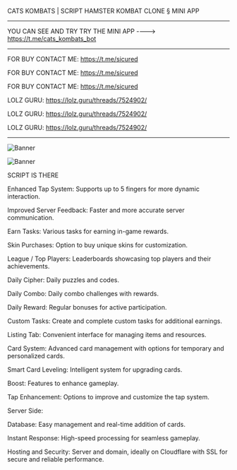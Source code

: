 CATS KOMBATS | SCRIPT
HAMSTER KOMBAT CLONE § MINI APP 

_______________________________________________
YOU CAN SEE AND TRY
TRY THE MINI APP ----> https://t.me/cats_kombats_bot
_______________________________________________

FOR BUY CONTACT ME: https://t.me/sicured

FOR BUY CONTACT ME: https://t.me/sicured

FOR BUY CONTACT ME: https://t.me/sicured

LOLZ GURU: https://lolz.guru/threads/7524902/

LOLZ GURU: https://lolz.guru/threads/7524902/

LOLZ GURU: https://lolz.guru/threads/7524902/
_______________________________________________
![Banner](https://i.imgur.com/hx9g9ec.jpeg(jpg))


![Banner](https://i.imgur.com/ngVDeJm.gif(gif))


SCRIPT IS THERE

Enhanced Tap System: Supports up to 5 fingers for more dynamic interaction.

Improved Server Feedback: Faster and more accurate server communication.

Earn Tasks: Various tasks for earning in-game rewards.

Skin Purchases: Option to buy unique skins for customization.

League / Top Players: Leaderboards showcasing top players and their achievements.

Daily Cipher: Daily puzzles and codes.

Daily Combo: Daily combo challenges with rewards.

Daily Reward: Regular bonuses for active participation.

Custom Tasks: Create and complete custom tasks for additional earnings.

Listing Tab: Convenient interface for managing items and resources.

Card System: Advanced card management with options for temporary and personalized cards.

Smart Card Leveling: Intelligent system for upgrading cards.

Boost: Features to enhance gameplay.

Tap Enhancement: Options to improve and customize the tap system.





Server Side:

Database: Easy management and real-time addition of cards.

Instant Response: High-speed processing for seamless gameplay.

Hosting and Security: Server and domain, ideally on Cloudflare with SSL for secure and reliable performance.
